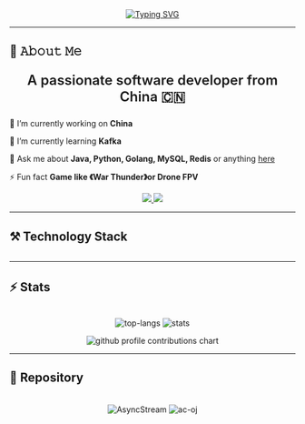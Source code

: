 <div align="center">
    <a href="https://git.io/typing-svg"><img
            src="https://readme-typing-svg.herokuapp.com?font=Pixelify+Sans&size=35&pause=1000&color=FF79AE&vCenter=true&width=435&lines=Hello!+Nice+to+see+you;"
            alt="Typing SVG" /></a>
</div>
<hr />
<h2>📖 𝙰𝚋𝚘𝚞𝚝 𝙼𝚎</h2>
<div align="center">
    <p style="font-size: 24;font-weight: 600;">A passionate software developer from China 🇨🇳</p>
</div>
<div align="left">
    <p>🔭 I’m currently working on <b>China</b></p>
    <p>🌱 I’m currently learning <b>Kafka</b></p>
    <p>💬 Ask me about <b>Java, Python, Golang, MySQL, Redis</b> or anything
        <a href="https://github.com/code2tan/code2tan/issues">here</a>
    </p>
    <p>
        ⚡ Fun fact <b>Game like 《War Thunder》or Drone FPV</b>
    </p>
</div>
<div align="center">
    <a href="mailto:495140477@qq.com">
        <img src="https://img.shields.io/badge/Gmail-333333?style=for-the-badge&logo=gmail&logoColor=white" />
    </a>
    <a href="https://www.workingcoder.work">
        <img src="https://img.shields.io/badge/Blogger-FF5722?style=for-the-badge&logo=blogger&logoColor=white" />
    </a>
</div>
<hr />
<h2>⚒️ Technology Stack</h2>
<div align="center" style="font-size: 24;">
    <picture>
        <source media="(prefers-color-scheme: dark)"
            srcset="https://skillicons.dev/icons?i=java,python,go,c,js,ts,mysql,redis,mongodb,sqlite,spring,react,rabbitmq,kafka,git,github,maven,gradle,figma,idea,linux" />
        <source media="(prefers-color-scheme: light)"
            srcset="https://skillicons.dev/icons?i=java,python,go,c,js,ts,mysql,redis,mongodb,sqlite,spring,react,rabbitmq,kafka,git,github,maven,gradle,figma,idea,linux&theme=light" />
        <img src="">
    </picture>
</div>
<hr />
<h2>⚡ Stats</h2>
<br>
<div align="center">
    <picture>
        <source media="(prefers-color-scheme: dark)"
            srcset="https://github-readme-stats.vercel.app/api/top-langs/?username=code2tan&theme=nightowl&hide_border=true&hide=HTML&layout=donut" />
        <source media="(prefers-color-scheme: light)"
            srcset="https://github-readme-stats.vercel.app/api/top-langs/?username=code2tan&theme=buefy&hide_border=true&hide=HTML&layout=donut" />
        <img alt="top-langs" src="" />
    </picture>
    <picture>
        <source media="(prefers-color-scheme: dark)"
            srcset="https://github-readme-stats.vercel.app/api?username=code2tan&theme=nightowl&hide_border=true&show_icons=true" />
        <source media="(prefers-color-scheme: light)"
            srcset="https://github-readme-stats.vercel.app/api?username=code2tan&theme=buefy&hide_border=true&show_icons=true" />
        <img alt="stats" src="" />
    </picture>
</div>
<p align="center">
    <picture>
        <source media="(prefers-color-scheme: dark)"
            srcset="https://raw.githubusercontent.com/code2tan/code2tan/output-3d-contrib/night.svg" />
        <source media="(prefers-color-scheme: light)"
            srcset="https://raw.githubusercontent.com/code2tan/code2tan/output-3d-contrib/day.svg" />
        <img alt="github profile contributions chart" src="" />
    </picture>
</p>

<hr />
<h2>🔺 Repository</h2>
<br>
<div align="center">
    <picture>
        <source media="(prefers-color-scheme: dark)"
            srcset="https://github-readme-stats.vercel.app/api/pin/?username=code2tan&repo=AsyncStream&theme=nightowl" />
        <source media="(prefers-color-scheme: light)"
            srcset="https://github-readme-stats.vercel.app/api/pin/?username=code2tan&repo=AsyncStream&theme=buefy" />
        <img alt="AsyncStream" src="" />
    </picture>
    <picture>
        <source media="(prefers-color-scheme: dark)"
            srcset="https://github-readme-stats.vercel.app/api/pin/?username=code2tan&repo=ac-oj&theme=nightowl" />
        <source media="(prefers-color-scheme: light)"
            srcset="https://github-readme-stats.vercel.app/api/pin/?username=code2tan&repo=ac-oj&theme=buefy" />
        <img alt="ac-oj" src="" />
    </picture>
</div>